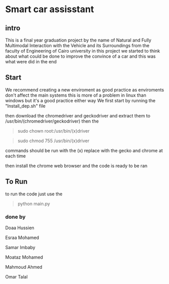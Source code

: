 # Smart car assisstant

## intro

This is a final year graduation project by the name of Natural and Fully Multimodal Interaction with the
Vehicle and its Surroundings from the faculty of Engineering of Cairo university in this project we started to think about what could be done to improve the convince of a car and this was what were did in the end
## Start

We recommend creating a new enviroment as good practice as enviroments don't affect the main systems this is more of a problem in linux than windows but it's a good practice either way
We first start by running the "Install_dep.sh" file

then download the chromedriver and geckodriver and extract them to /usr/bin/(chromedriver/geckodriver)
then the 

>sudo chown root:/usr/bin/(x)driver

>sudo chmod 755 /usr/bin/(x)driver

commands should be run with the (x) replace with the gecko and chrome at each time

then install the chrome web browser and the code is ready to be ran

## To Run 

to run the code just use the 

>python main.py
 
 ### done by
 Doaa Hussien

 Esraa Mohamed
 
 Samar Imbaby
 
 Moataz Mohamed
 
 Mahmoud Ahmed
 
 Omar Talal
